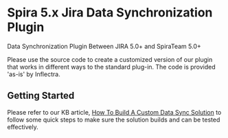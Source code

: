 # Spira 5.x Jira Data Synchronization  Plugin
Data Synchronization Plugin Between JIRA 5.0+ and SpiraTeam 5.0+

Please use the source code to create a customized version of our plugin that works in different ways to the standard plug-in.
The code is provided 'as-is' by Inflectra.

## Getting Started
Please refer to our KB article, [How To Build A Custom Data Sync Solution](https://www.inflectra.com/Support/KnowledgeBase/KB403.aspx) to follow some quick steps to make sure the solution builds and can be tested effectively.
